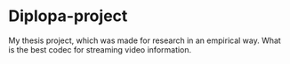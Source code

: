 # Diplopa-project
My thesis project, which was made for research in an empirical way. What is the best codec for streaming video information.

